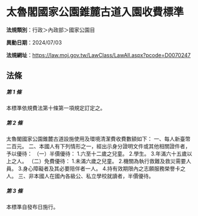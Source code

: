 # 太魯閣國家公園錐麓古道入園收費標準

**法規類別**：行政＞內政部＞國家公園目

**異動日期**：2024/07/03  

**法規網址**：https://law.moj.gov.tw/LawClass/LawAll.aspx?pcode=D0070247





## 法條
##### 第 1 條
本標準依規費法第十條第一項規定訂定之。

##### 第 2 條
太魯閣國家公園錐麓古道設施使用及環境清潔費收費數額如下：
一、每人新臺幣二百元。
二、本國人有下列情形之一，經出示身分證明文件或其他相關證件者，予以優待：
（一）半價優待：
1.六至十二歲之兒童。
2.學生。
3.年滿六十五歲以上之人。
（二）免費優待：
1.未滿六歲之兒童。
2.機關為執行救難及救災需要人員。
3.身心障礙者及其必要陪伴者一人。
4.持有效期限內之志願服務榮譽卡之人。
三、非本國人在國內各級公、私立學校就讀者，半價優待。

##### 第 3 條
本標準自發布日施行。



